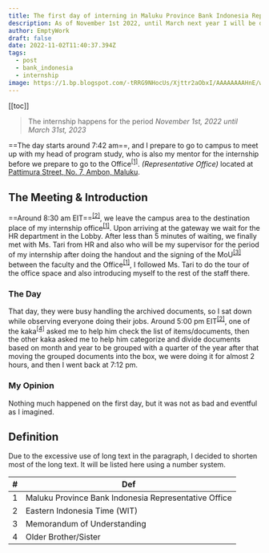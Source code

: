 ```yaml
---
title: The first day of interning in Maluku Province Bank Indonesia Representative Office
description: As of November 1st 2022, until March next year I will be doing internship in Maluku Province Bank Indonesia Representative Office under Public Relations Team (SK)
author: EmptyWork
draft: false
date: 2022-11-02T11:40:37.394Z
tags:
  - post
  - bank_indonesia
  - internship
image: https://1.bp.blogspot.com/-tRRG9NHocUs/Xjttr2aObxI/AAAAAAAAHnE/wo0QiGR1g3I21jPbZglf9_2h-mrbf2w6ACLcBGAsYHQ/s640/image.jpg
---
```


[[toc]]

> The internship happens for the period _November 1st, 2022 until March 31st, 2023_

==The day starts around 7:42 am==, and I prepare to go to campus to meet up with my head of program study, who is also my mentor for the internship before we prepare to go to the Office<sup>[[1]](#definition)</sup>. _(Representative Office)_ located at [Pattimura Street, No. 7, Ambon, Maluku](https://goo.gl/maps/BnmtRKDAzr4k2VvC7).

## The Meeting & Introduction

==Around 8:30 am EIT==<sup>[[2]](#definition)</sup>, we leave the campus area to the destination place of my internship office<sup>[[1]](#definition)</sup>. Upon arriving at the gateway we wait for the HR department in the Lobby. After less than 5 minutes of waiting, we finally met with Ms. Tari from HR and also who will be my supervisor for the period of my internship after doing the handout and the signing of the MoU<sup>[[3]](#definition)</sup> between the faculty and the Office<sup>[[1]](#definition)</sup>, I followed Ms. Tari to do the tour of the office space and also introducing myself to the rest of the staff there.

### The Day

That day, they were busy handling the archived documents, so I sat down while observing everyone doing their jobs. Around 5:00 pm EIT<sup>[[2]](#definition)</sup>, one of the kaka<sup>[[4]](#definition)</sup> asked me to help him check the list of items/documents, then the other kaka asked me to help him categorize and divide documents based on month and year to be grouped with a quarter of the year after that moving the grouped documents into the box, we were doing it for almost 2 hours, and then I went back at 7:12 pm.

### My Opinion

Nothing much happened on the first day, but it was not as bad and eventful as I imagined.

## Definition

Due to the excessive use of long text in the paragraph, I decided to shorten most of the long text. It will be listed here using a number system.

| #   | Def                                                  |
| --- | ---------------------------------------------------- |
| 1   | Maluku Province Bank Indonesia Representative Office |
| 2   | Eastern Indonesia Time (WIT)                         |
| 3   | Memorandum of Understanding                          |
| 4   | Older Brother/Sister                                 |
